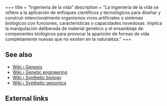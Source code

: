 +++
title = "Ingeniería de la vida"
description = "La ingeniería de la vida se refiere a la aplicación de enfoques científicos y tecnológicos para diseñar y construir intencionalmente organismos vivos artificiales o sistemas biológicos con funciones, características o capacidades novedosas. Implica la manipulación deliberada de material genético y el ensamblaje de componentes biológicos para provocar la aparición de formas de vida completamente nuevas que no existen en la naturaleza."
+++

## See also

- [Wiki › Genesis](../../wiki/genesis/)
- [Wiki › Genetic engineering](../../wiki/genetic-engineering/)
- [Wiki › Synthetic biology](../../wiki/synthetic-biology/)
- [Wiki › Synthetic genomics](../../wiki/synthetic-genomics/)

## External links